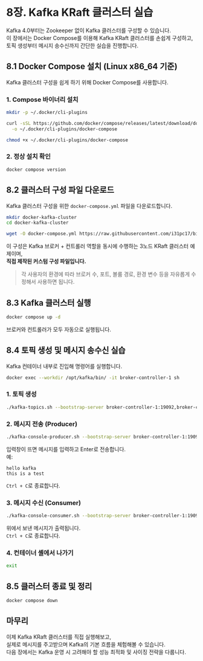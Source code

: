 # 8장. Kafka KRaft 클러스터 실습

Kafka 4.0부터는 Zookeeper 없이 Kafka 클러스터를 구성할 수 있습니다.  
이 장에서는 Docker Compose를 이용해 Kafka KRaft 클러스터를 손쉽게 구성하고,  
토픽 생성부터 메시지 송수신까지 간단한 실습을 진행합니다.

## 8.1 Docker Compose 설치 (Linux x86_64 기준)

Kafka 클러스터 구성을 쉽게 하기 위해 Docker Compose를 사용합니다.

### 1. Compose 바이너리 설치

```bash
mkdir -p ~/.docker/cli-plugins

curl -sSL https://github.com/docker/compose/releases/latest/download/docker-compose-linux-x86_64 \
  -o ~/.docker/cli-plugins/docker-compose

chmod +x ~/.docker/cli-plugins/docker-compose
```

### 2. 정상 설치 확인

```bash
docker compose version
```

## 8.2 클러스터 구성 파일 다운로드

Kafka 클러스터 구성을 위한 `docker-compose.yml` 파일을 다운로드합니다.

```bash
mkdir docker-kafka-cluster
cd docker-kafka-cluster

wget -O docker-compose.yml https://raw.githubusercontent.com/i31pc17/bitbook/main/Apache%20Kafka/docker-compose.yml
```

이 구성은 Kafka 브로커 + 컨트롤러 역할을 동시에 수행하는 3노드 KRaft 클러스터 예제이며,  
**직접 제작된 커스텀 구성 파일입니다.**

> 각 사용자의 환경에 따라 브로커 수, 포트, 볼륨 경로, 환경 변수 등을 자유롭게 수정해서 사용하면 됩니다.

## 8.3 Kafka 클러스터 실행

```bash
docker compose up -d
```

브로커와 컨트롤러가 모두 자동으로 실행됩니다.

## 8.4 토픽 생성 및 메시지 송수신 실습

Kafka 컨테이너 내부로 진입해 명령어를 실행합니다.

```bash
docker exec --workdir /opt/kafka/bin/ -it broker-controller-1 sh
```

### 1. 토픽 생성

```bash
./kafka-topics.sh --bootstrap-server broker-controller-1:19092,broker-controller-2:19092,broker-controller-3:19092 --create --topic test-topic
```

### 2. 메시지 전송 (Producer)

```bash
./kafka-console-producer.sh --bootstrap-server broker-controller-1:19092,broker-controller-2:19092,broker-controller-3:19092 --topic test-topic
```

입력창이 뜨면 메시지를 입력하고 Enter로 전송합니다.  
예:
```
hello kafka
this is a test
```

`Ctrl + C`로 종료합니다.

### 3. 메시지 수신 (Consumer)

```bash
./kafka-console-consumer.sh --bootstrap-server broker-controller-1:19092,broker-controller-2:19092,broker-controller-3:19092 --topic test-topic --from-beginning
```

위에서 보낸 메시지가 출력됩니다.  
`Ctrl + C`로 종료합니다.

### 4. 컨테이너 셸에서 나가기

```bash
exit
```

## 8.5 클러스터 종료 및 정리

```bash
docker compose down
```

## 마무리

이제 Kafka KRaft 클러스터를 직접 실행해보고,  
실제로 메시지를 주고받으며 Kafka의 기본 흐름을 체험해볼 수 있습니다.  
다음 장에서는 Kafka 운영 시 고려해야 할 성능 최적화 및 사이징 전략을 다룹니다.